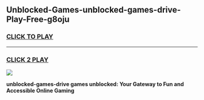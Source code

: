 
## Unblocked-Games-unblocked-games-drive-Play-Free-g8oju
<h3>
<a href="https://premium76.site?title=unblocked-games-drive&ref=24M">CLICK TO PLAY</a></h3>
<hr>

<h3>
<a href="https://premium76.site?title=unblocked-games-drive&ref=24M">CLICK 2 PLAY</a>
  
</h3>

<a href="https://premium76.site?title=unblocked-games-drive&ref=24M"><img src="https://clearcache.store/games.png"></a>


**unblocked-games-drive games unblocked: Your Gateway to Fun and Accessible Online Gaming**
